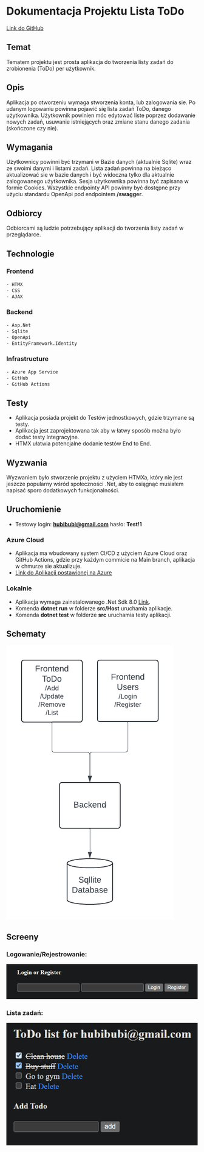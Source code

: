 # Dokumentacja Projektu Lista ToDo

[Link do GitHub](https://github.com/HubiBoar/WsbToDo)

## Temat

Tematem projektu jest prosta aplikacja do tworzenia listy zadań do zrobionenia (ToDo) per użytkownik.

## Opis

Aplikacja po otworzeniu wymaga stworzenia konta, lub zalogowania sie. Po udanym logowaniu powinna pojawić się lista zadań ToDo, danego użytkownika.
Użytkownik powinien móc edytować liste poprzez dodawanie nowych zadań, usuwanie istniejących oraz zmiane stanu danego zadania (skończone czy nie).

## Wymagania

Użytkownicy powinni być trzymani w Bazie danych (aktualnie Sqlite) wraz ze swoimi danymi i listami zadań.
Lista zadań powinna na bieżąco aktualizować sie w bazie danych i być widoczna tylko dla aktualnie zalogowanego użytkownika.
Sesja użytkownika powinna być zapisana w formie Cookies.
Wszystkie endpointy API powinny być dostępne przy użyciu standardu OpenApi pod endpointem **/swagger**.

## Odbiorcy

Odbiorcami są ludzie potrzebujący aplikacji do tworzenia listy zadań w przeglądarce.


## Technologie

### Frontend
    - HTMX
    - CSS
    - AJAX
### Backend
    - Asp.Net
    - Sqlite
    - OpenApi
    - EntityFramework.Identity
### Infrastructure
    - Azure App Service
    - GitHub
    - GitHub Actions

## Testy

- Aplikacja posiada projekt do Testów jednostkowych, gdzie trzymane są testy.
- Aplikacja jest zaprojektowana tak aby w łatwy sposób można było dodać testy Integracyjne.
- HTMX ułatwia potencjalne dodanie testów End to End.

## Wyzwania

Wyzwaniem było stworzenie projektu z użyciem HTMXa, który nie jest jeszcze popularny wśród społeczności .Net,
aby to osiągnąć musiałem napisać sporo dodatkowych funkcjonalności.

## Uruchomienie

- Testowy login: **hubibubi@gmail.com** hasło: **Test!1**

### Azure Cloud
- Aplikacja ma wbudowany system CI/CD z użyciem Azure Cloud oraz GitHub Actions, gdzie przy każdym commicie na Main branch, aplikacja w chmurze sie aktualizuje.
 - [Link do Aplikacji postawionej na Azure](https://hubert-dzikuc-wsb-todo.azurewebsites.net/)

### Lokalnie

- Aplikacja wymaga zainstalowanego .Net Sdk 8.0 [Link](https://dotnet.microsoft.com/en-us/download/dotnet/8.0).
- Komenda **dotnet run** w folderze **src/Host** uruchamia aplikacje.
- Komenda **dotnet test** w folderze **src** uruchamia testy aplikacji. 


## Schematy

![Schemat](Schemat.png)


## Screeny

### Logowanie/Rejestrowanie:

![Screen1](Screen1.png)

### Lista zadań:

![Screen2](Screen2.png)